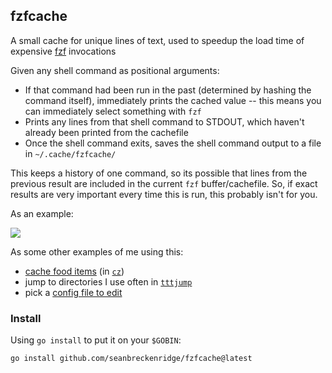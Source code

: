 ## fzfcache

A small cache for unique lines of text, used to speedup the load time of expensive [fzf](https://github.com/junegunn/fzf) invocations

Given any shell command as positional arguments:

- If that command had been run in the past (determined by hashing the command itself), immediately prints the cached value -- this means you can immediately select something with `fzf`
- Prints any lines from that shell command to STDOUT, which haven't already been printed from the cachefile
- Once the shell command exits, saves the shell command output to a file in `~/.cache/fzfcache/`

This keeps a history of one command, so its possible that lines from the previous result are included in the current `fzf` buffer/cachefile. So, if exact results are very important every time this is run, this probably isn't for you.

As an example:

<img src="https://raw.githubusercontent.com/seanbreckenridge/fzfcache/master/.github/demo.gif">

As some other examples of me using this:

- [cache food items](https://github.com/seanbreckenridge/ttally#shell-scripts) (in [`cz`](https://github.com/seanbreckenridge/ttally/blob/master/bin/cz))
- jump to directories I use often in [`tttjump`](https://sean.fish/d/tttjump?dark)
- pick a [config file to edit](https://github.com/seanbreckenridge/dotfiles/blob/2c579f32e6c3a5d42736816e4d38e0a409a847e4/.config/shortcuts.toml#L5-L21)

### Install

Using `go install` to put it on your `$GOBIN`:

`go install github.com/seanbreckenridge/fzfcache@latest`
